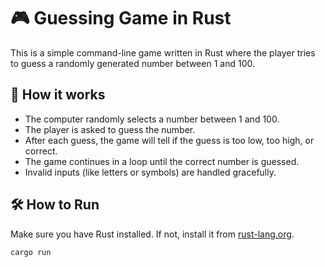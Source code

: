 # 🎮 Guessing Game in Rust

This is a simple command-line game written in Rust where the player tries to guess a randomly generated number between 1 and 100.

## 🧠 How it works

- The computer randomly selects a number between 1 and 100.
- The player is asked to guess the number.
- After each guess, the game will tell if the guess is too low, too high, or correct.
- The game continues in a loop until the correct number is guessed.
- Invalid inputs (like letters or symbols) are handled gracefully.

## 🛠 How to Run

Make sure you have Rust installed. If not, install it from [rust-lang.org](https://www.rust-lang.org/).

```bash
cargo run


